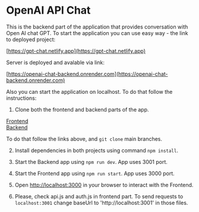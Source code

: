 # OpenAI API Chat

This is the backend part of the application that provides conversation with Open AI chat GPT. To start the application you can use easy way - the link to deployed project:

[https://gpt-chat.netlify.app](https://gpt-chat.netlify.app)

Server is deployed and avalable via link:

[https://openai-chat-backend.onrender.com](https://openai-chat-backend.onrender.com)

Also you can start the application on localhost. To do that follow the instructions:

1. Clone both the frontend and backend parts of the app.

[Frontend](https://github.com/Sibusky/openai-chat-frontend)  
[Backend](https://github.com/Sibusky/openai-chat-backend)

To do that follow the links above, and `git clone` main branches.

2. Install dependencies in both projects using command `npm install`.

3. Start the Backend app using `npm run dev`. App uses 3001 port.

4. Start the Frontend app using `npm run start`. App uses 3000 port.

5. Open [http://localhost:3000](http://localhost:3000) in your browser to interact with the Frontend. 

6. Please, check api.js and auth.js in frontend part. To send requests to `localhost:3001` change baseUrl to 'http://localhost:3001' in those files.
